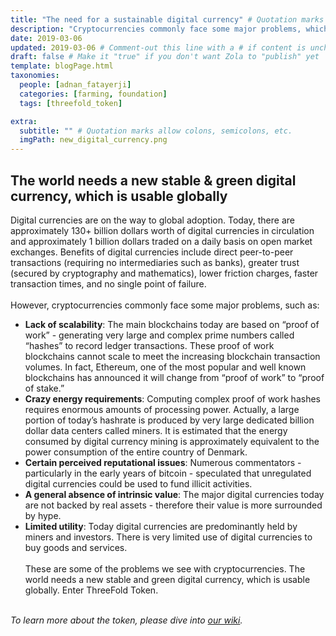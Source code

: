 ```yaml
---
title: "The need for a sustainable digital currency" # Quotation marks allow colons, semicolons, etc.
description: "Cryptocurrencies commonly face some major problems, which can be solved." # Quotation marks allow colons, semicolons, etc.
date: 2019-03-06
updated: 2019-03-06 # Comment-out this line with a # if content is unchanged
draft: false # Make it "true" if you don't want Zola to "publish" yet
template: blogPage.html
taxonomies:
  people: [adnan_fatayerji]
  categories: [farming, foundation]
  tags: [threefold_token]

extra:
  subtitle: "" # Quotation marks allow colons, semicolons, etc.
  imgPath: new_digital_currency.png
---
```


## The world needs a new stable & green digital currency, which is usable globally

Digital currencies are on the way to global adoption. Today, there are approximately 130+ billion dollars worth of digital currencies in circulation and approximately 1 billion dollars traded on a daily basis on open market exchanges. Benefits of digital currencies include direct peer-to-peer transactions (requiring no intermediaries such as banks), greater trust (secured by cryptography and mathematics), lower friction charges, faster transaction times, and no single point of failure.
<br/>
<br/>
However, cryptocurrencies commonly face some major problems, such as:
<br/>

- **Lack of scalability**: The main blockchains today are based on “proof of work” - generating very large and complex prime numbers called “hashes” to record ledger transactions. These proof of work blockchains cannot scale to meet the increasing blockchain transaction volumes. In fact, Ethereum, one of the most popular and well known blockchains has announced it will change from “proof of work” to “proof of stake.”
- **Crazy energy requirements**: Computing complex proof of work hashes requires enormous amounts of processing power. Actually, a large portion of today’s hashrate is produced by very large dedicated billion dollar data centers called miners. It is estimated that the energy consumed by digital currency mining is approximately equivalent to the power consumption of the entire country of Denmark.
- **Certain perceived reputational issues**: Numerous commentators - particularly in the early years of bitcoin - speculated that unregulated digital currencies could be used to fund illicit activities.
- **A general absence of intrinsic value**: The major digital currencies today are not backed by real assets - therefore their value is more surrounded by hype.
- **Limited utility**: Today digital currencies are predominantly held by miners and investors. There is very limited use of digital currencies to buy goods and services.
  <br/>
  <br/>
  These are some of the problems we see with cryptocurrencies. The world needs a new stable and green digital currency, which is usable globally. Enter ThreeFold Token.
  <br/>
  <br/>

_To learn more about the token, please dive into [our wiki](https://library.threefold.me/info/tfgrid/#/token)._

